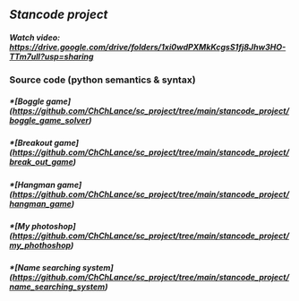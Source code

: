 ## *Stancode project*

##### Watch video: https://drive.google.com/drive/folders/1xi0wdPXMkKcgsS1fj8Jhw3HO-TTm7ull?usp=sharing

### Source code (python semantics & syntax)
##### *[Boggle game] (https://github.com/ChChLance/sc_project/tree/main/stancode_project/boggle_game_solver)
##### *[Breakout game] (https://github.com/ChChLance/sc_project/tree/main/stancode_project/break_out_game)
##### *[Hangman game]  (https://github.com/ChChLance/sc_project/tree/main/stancode_project/hangman_game)
##### *[My photoshop]  (https://github.com/ChChLance/sc_project/tree/main/stancode_project/my_phothoshop)
##### *[Name searching system]  (https://github.com/ChChLance/sc_project/tree/main/stancode_project/name_searching_system)

